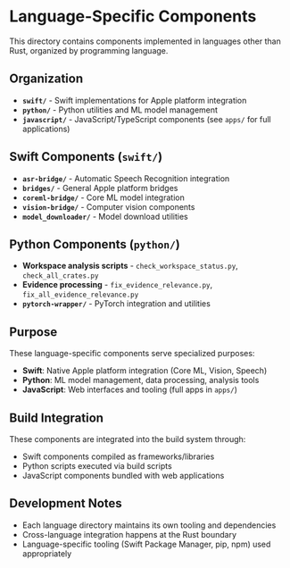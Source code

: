 # Language-Specific Components

This directory contains components implemented in languages other than Rust, organized by programming language.

## Organization

- **`swift/`** - Swift implementations for Apple platform integration
- **`python/`** - Python utilities and ML model management
- **`javascript/`** - JavaScript/TypeScript components (see `apps/` for full applications)

## Swift Components (`swift/`)

- **`asr-bridge/`** - Automatic Speech Recognition integration
- **`bridges/`** - General Apple platform bridges
- **`coreml-bridge/`** - Core ML model integration
- **`vision-bridge/`** - Computer vision components
- **`model_downloader/`** - Model download utilities

## Python Components (`python/`)

- **Workspace analysis scripts** - `check_workspace_status.py`, `check_all_crates.py`
- **Evidence processing** - `fix_evidence_relevance.py`, `fix_all_evidence_relevance.py`
- **`pytorch-wrapper/`** - PyTorch integration and utilities

## Purpose

These language-specific components serve specialized purposes:

- **Swift**: Native Apple platform integration (Core ML, Vision, Speech)
- **Python**: ML model management, data processing, analysis tools
- **JavaScript**: Web interfaces and tooling (full apps in `apps/`)

## Build Integration

These components are integrated into the build system through:

- Swift components compiled as frameworks/libraries
- Python scripts executed via build scripts
- JavaScript components bundled with web applications

## Development Notes

- Each language directory maintains its own tooling and dependencies
- Cross-language integration happens at the Rust boundary
- Language-specific tooling (Swift Package Manager, pip, npm) used appropriately
